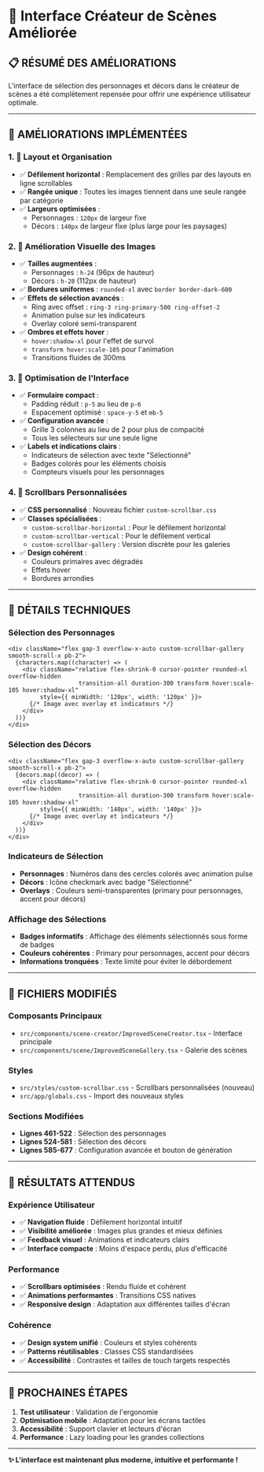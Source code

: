 # 🎨 Interface Créateur de Scènes Améliorée

## 📋 **RÉSUMÉ DES AMÉLIORATIONS**

L'interface de sélection des personnages et décors dans le créateur de scènes a été complètement repensée pour offrir une expérience utilisateur optimale.

---

## 🎯 **AMÉLIORATIONS IMPLÉMENTÉES**

### **1. 📐 Layout et Organisation**
- ✅ **Défilement horizontal** : Remplacement des grilles par des layouts en ligne scrollables
- ✅ **Rangée unique** : Toutes les images tiennent dans une seule rangée par catégorie
- ✅ **Largeurs optimisées** :
  - Personnages : `120px` de largeur fixe
  - Décors : `140px` de largeur fixe (plus large pour les paysages)

### **2. 🎨 Amélioration Visuelle des Images**
- ✅ **Tailles augmentées** :
  - Personnages : `h-24` (96px de hauteur)
  - Décors : `h-28` (112px de hauteur)
- ✅ **Bordures uniformes** : `rounded-xl` avec `border border-dark-600`
- ✅ **Effets de sélection avancés** :
  - Ring avec offset : `ring-3 ring-primary-500 ring-offset-2`
  - Animation pulse sur les indicateurs
  - Overlay coloré semi-transparent
- ✅ **Ombres et effets hover** :
  - `hover:shadow-xl` pour l'effet de survol
  - `transform hover:scale-105` pour l'animation
  - Transitions fluides de 300ms

### **3. 🔧 Optimisation de l'Interface**
- ✅ **Formulaire compact** :
  - Padding réduit : `p-5` au lieu de `p-6`
  - Espacement optimisé : `space-y-5` et `mb-5`
- ✅ **Configuration avancée** :
  - Grille 3 colonnes au lieu de 2 pour plus de compacité
  - Tous les sélecteurs sur une seule ligne
- ✅ **Labels et indications clairs** :
  - Indicateurs de sélection avec texte "Sélectionné"
  - Badges colorés pour les éléments choisis
  - Compteurs visuels pour les personnages

### **4. 📜 Scrollbars Personnalisées**
- ✅ **CSS personnalisé** : Nouveau fichier `custom-scrollbar.css`
- ✅ **Classes spécialisées** :
  - `custom-scrollbar-horizontal` : Pour le défilement horizontal
  - `custom-scrollbar-vertical` : Pour le défilement vertical
  - `custom-scrollbar-gallery` : Version discrète pour les galeries
- ✅ **Design cohérent** :
  - Couleurs primaires avec dégradés
  - Effets hover
  - Bordures arrondies

---

## 🎨 **DÉTAILS TECHNIQUES**

### **Sélection des Personnages**
```tsx
<div className="flex gap-3 overflow-x-auto custom-scrollbar-gallery smooth-scroll-x pb-2">
  {characters.map((character) => (
    <div className="relative flex-shrink-0 cursor-pointer rounded-xl overflow-hidden 
                    transition-all duration-300 transform hover:scale-105 hover:shadow-xl"
         style={{ minWidth: '120px', width: '120px' }}>
      {/* Image avec overlay et indicateurs */}
    </div>
  ))}
</div>
```

### **Sélection des Décors**
```tsx
<div className="flex gap-3 overflow-x-auto custom-scrollbar-gallery smooth-scroll-x pb-2">
  {decors.map((decor) => (
    <div className="relative flex-shrink-0 cursor-pointer rounded-xl overflow-hidden 
                    transition-all duration-300 transform hover:scale-105 hover:shadow-xl"
         style={{ minWidth: '140px', width: '140px' }}>
      {/* Image avec overlay et indicateurs */}
    </div>
  ))}
</div>
```

### **Indicateurs de Sélection**
- **Personnages** : Numéros dans des cercles colorés avec animation pulse
- **Décors** : Icône checkmark avec badge "Sélectionné"
- **Overlays** : Couleurs semi-transparentes (primary pour personnages, accent pour décors)

### **Affichage des Sélections**
- **Badges informatifs** : Affichage des éléments sélectionnés sous forme de badges
- **Couleurs cohérentes** : Primary pour personnages, accent pour décors
- **Informations tronquées** : Texte limité pour éviter le débordement

---

## 📁 **FICHIERS MODIFIÉS**

### **Composants Principaux**
- `src/components/scene-creator/ImprovedSceneCreator.tsx` - Interface principale
- `src/components/scene/ImprovedSceneGallery.tsx` - Galerie des scènes

### **Styles**
- `src/styles/custom-scrollbar.css` - Scrollbars personnalisées (nouveau)
- `src/app/globals.css` - Import des nouveaux styles

### **Sections Modifiées**
- **Lignes 461-522** : Sélection des personnages
- **Lignes 524-581** : Sélection des décors
- **Lignes 585-677** : Configuration avancée et bouton de génération

---

## 🎯 **RÉSULTATS ATTENDUS**

### **Expérience Utilisateur**
- ✅ **Navigation fluide** : Défilement horizontal intuitif
- ✅ **Visibilité améliorée** : Images plus grandes et mieux définies
- ✅ **Feedback visuel** : Animations et indicateurs clairs
- ✅ **Interface compacte** : Moins d'espace perdu, plus d'efficacité

### **Performance**
- ✅ **Scrollbars optimisées** : Rendu fluide et cohérent
- ✅ **Animations performantes** : Transitions CSS natives
- ✅ **Responsive design** : Adaptation aux différentes tailles d'écran

### **Cohérence**
- ✅ **Design system unifié** : Couleurs et styles cohérents
- ✅ **Patterns réutilisables** : Classes CSS standardisées
- ✅ **Accessibilité** : Contrastes et tailles de touch targets respectés

---

## 🚀 **PROCHAINES ÉTAPES**

1. **Test utilisateur** : Validation de l'ergonomie
2. **Optimisation mobile** : Adaptation pour les écrans tactiles
3. **Accessibilité** : Support clavier et lecteurs d'écran
4. **Performance** : Lazy loading pour les grandes collections

---

**✨ L'interface est maintenant plus moderne, intuitive et performante !**
